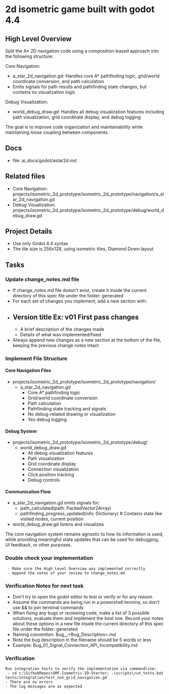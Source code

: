 # 2d isometric game built with godot 4.4

## High Level Overview
Split the A* 2D navigation code using a composition-based approach into the following structure:

Core Navigation:
- a_star_2d_navigation.gd: Handles core A* pathfinding logic, grid/world coordinate conversion, and path calculation
- Emits signals for path results and pathfinding state changes, but contains no visualization logic

Debug Visualization:
- world_debug_draw.gd: Handles all debug visualization features including path visualization, grid coordinate display, and debug logging

The goal is to improve code organization and maintainability while maintaining loose coupling between components.

## Docs

 - file: ai_docs/godot/astar2d.md

## Related files
 - Core Navigation: projects/isometric_2d_prototype/isometric_2d_prototype/navigation/a_star_2d_navigation.gd
 - Debug Visualization: projects/isometric_2d_prototype/isometric_2d_prototype/debug/world_debug_draw.gd

## Project Details
 - Use only Godot 4.4 syntax
 - The tile size is 256x128, using isometric tiles, Diamond Down layout

## Tasks

### Update change_notes.md file
 - If change_notes.md file doesn't exist, create it inside the current directory of this spec file under the folder: generated
 - For each set of changes you implement, add a new section with:
  - ## Version title Ex: v01 First pass changes
    - A brief description of the changes made
    - Details of what was implemented/fixed
 - Always append new changes as a new section at the bottom of the file, keeping the previous change notes intact

 ### Implement File Structure
 #### Core Navigation Files
- projects/isometric_2d_prototype/isometric_2d_prototype/navigation/
  - a_star_2d_navigation.gd
    - Core A* pathfinding logic
    - Grid/world coordinate conversion
    - Path calculation
    - Pathfinding state tracking and signals
    - No debug-related drawing or visualization
    - Yes debug logging

#### Debug System
- projects/isometric_2d_prototype/isometric_2d_prototype/debug/
  - world_debug_draw.gd
    - All debug visualization features
    - Path visualization
    - Grid coordinate display
    - Connection visualization
    - Click position tracking
    - Debug controls

#### Communication Flow
- a_star_2d_navigation.gd emits signals for:
  - path_calculated(path: PackedVector2Array)
  - pathfinding_progress_updated(info: Dictionary)  # Contains state like visited nodes, current position
- world_debug_draw.gd listens and visualizes

The core navigation system remains agnostic to how its information is used, while providing meaningful state updates that can be used for debugging, UI feedback, or other purposes.

### Double check your implementation
```
 - Make sure the High Level Overview was implemented correctly
 - Append the notes of your review to change_notes.md
```

### Verification Notes for next task
 - Don't try to open the godot editor to test or verify or for any reason
 - Assume the commands are being run in a powershell termina, so don't use && to join terminal commands
 - When fixing any bugs or reviewing code, make a list of 3 possible solutions, evaluate them and implement the best one. Record your notes about these options in a new file inside the current directory of this spec file under the folder: generated
  - Naming convention: Bug_<number>_<Bug_Description>.md
  - Note the bug description in the filename should be 5 words or less
  - Example: Bug_01_Signal_Connection_API_Incompatibility.md
  
### Verification

```
Run integration tests to verify the implementation via commandline:
 - cd c:\GithubRepos\GMF-Isometric-2D-Starter; .\scripts\run_tests.bat tests/integration/test_non_grid_navigation.gd
- There are no errors
- The log messages are as expected
```
